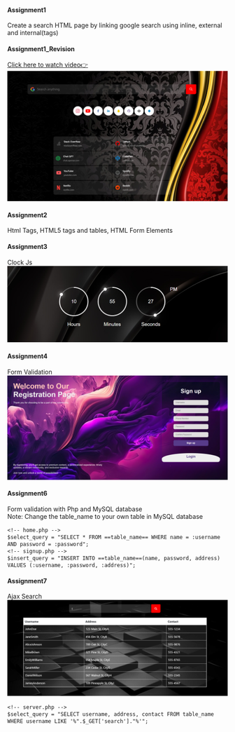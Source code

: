 #### Assignment1
Create a search HTML page by linking google search using inline, external and internal(tags)

#### Assignment1_Revision
[Click here to watch video👉](https://www.youtube.com/watch?v=BwtNi2mpe5w)
![Custom Google Search Page](Assignment1_Revision/images/image.png)

#### Assignment2
Html Tags, HTML5 tags and tables, HTML Form Elements

#### Assignment3 
Clock Js
![Clock](Assignment3/images/image.png)

#### Assignment4
Form Validation 
![Form Validation](Assignment4/image/screenshot.png)

#### Assignment6
Form validation with Php and MySQL database <br>
Note: Change the table_name to your own table in MySQL database
```
<!-- home.php -->
$select_query = "SELECT * FROM ==table_name== WHERE name = :username AND password = :password";
<!-- signup.php -->
$insert_query = "INSERT INTO ==table_name==(name, password, address) VALUES (:username, :password, :address)";
```

#### Assignment7
Ajax Search 
![Form Validation](Assignment7/images/screenshot.png)
```
<!-- server.php -->
$select_query = "SELECT username, address, contact FROM table_name WHERE username LIKE '%".$_GET['search']."%'";
```
